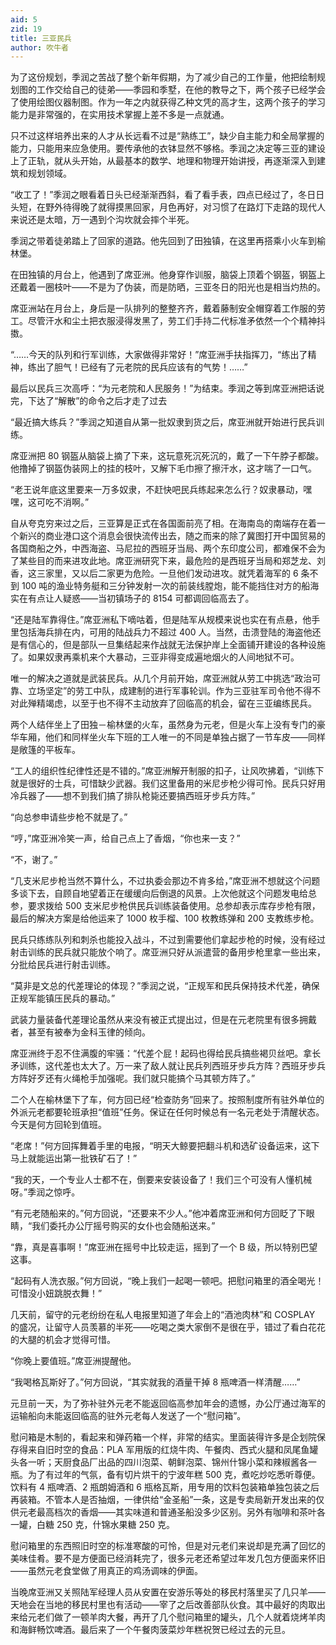 ```yaml
---
aid: 5
zid: 19
title: 三亚民兵
author: 吹牛者
---
```


为了这份规划，季润之苦战了整个新年假期，为了减少自己的工作量，他把绘制规划图的工作交给自己的徒弟——季园和季墅，在他的教导之下，两个孩子已经学会了使用绘图仪器制图。作为一年之内就获得乙种文凭的高才生，这两个孩子的学习能力是非常强的，在实用技术掌握上差不多是一点就通。

只不过这样培养出来的人才从长远看不过是“熟练工”，缺少自主能力和全局掌握的能力，只能用来应急使用。要传承他的衣钵显然不够格。季润之决定等三亚的建设上了正轨，就从头开始，从最基本的数学、地理和物理开始讲授，再逐渐深入到建筑和规划领域。

“收工了！”季润之眼看着日头已经渐渐西斜，看了看手表，四点已经过了，冬日日头短，在野外待得晚了就得摸黑回家，月色再好，对习惯了在路灯下走路的现代人来说还是太暗，万一遇到个沟坎就会摔个半死。

季润之带着徒弟踏上了回家的道路。他先回到了田独镇，在这里再搭乘小火车到榆林堡。

在田独镇的月台上，他遇到了席亚洲。他身穿作训服，脑袋上顶着个钢盔，钢盔上还戴着一圈枝叶——不是为了伪装，而是防晒，三亚冬日的阳光也是相当灼热的。

席亚洲站在月台上，身后是一队排列的整整齐齐，戴着藤制安全帽穿着工作服的劳工。尽管汗水和尘土把衣服浸得发黑了，劳工们手持二代标准矛依然一个个精神抖擞。

“……今天的队列和行军训练，大家做得非常好！”席亚洲手扶指挥刀，“练出了精神，练出了胆气！已经有了元老院的民兵应该有的气势！……”

最后以民兵三次高呼：“为元老院和人民服务！”为结束。季润之等到席亚洲把话说完，下达了“解散”的命令之后才走了过去

“最近搞大练兵？”季润之知道自从第一批奴隶到货之后，席亚洲就开始进行民兵训练。

席亚洲把 80 钢盔从脑袋上摘了下来，这玩意死沉死沉的，戴了一下午脖子都酸。他撸掉了钢盔伪装网上的挂的枝叶，又解下毛巾擦了擦汗水，这才喘了一口气。

“老王说年底这里要来一万多奴隶，不赶快吧民兵练起来怎么行？奴隶暴动，嘿嘿，这可吃不消啊。”

自从夸克穷来过之后，三亚算是正式在各国面前亮了相。在海南岛的南端存在着一个新兴的商业港口这个消息会很快流传出去，随之而来的除了冀图打开中国贸易的各国商船之外，中西海盗、马尼拉的西班牙当局、两个东印度公司，都难保不会为了某些目的而来进攻此地。席亚洲研究下来，最危险的是西班牙当局和郑芝龙、刘香，这三家里，又以后二家更为危险。一旦他们发动进攻。就凭着海军的 6 条不到 100 吨的渔业特务艇和三分钟发射一次的前装线膛炮，能不能挡住对方的船海实在有点让人疑惑——当初镇场子的 8154 可都调回临高去了。

“还是陆军靠得住。”席亚洲私下嘀咕着，但是陆军从规模来说也实在有点悬，他手里包括海兵排在内，可用的陆战兵力不超过 400 人。当然，击溃登陆的海盗他还是有信心的，但是部队一旦集结起来作战就无法保护岸上全面铺开建设的各种设施了。如果奴隶再乘机来个大暴动，三亚非得变成遍地烟火的人间地狱不可。

唯一的解决之道就是武装民兵。从几个月前开始，席亚洲就从劳工中挑选“政治可靠、立场坚定”的劳工中队，成建制的进行军事轮训。作为三亚驻军司令他不得不对此殚精竭虑，以至于也不得不主动放弃了回临高的机会，留在三亚编练民兵。

两个人结伴坐上了田独－榆林堡的火车，虽然身为元老，但是火车上没有专门的豪华车厢，他们和同样坐火车下班的工人唯一的不同是单独占据了一节车皮——同样是敞篷的平板车。

“工人的组织性纪律性还是不错的。”席亚洲解开制服的扣子，让风吹拂着，“训练下就是很好的士兵，可惜缺少武器。我们这里备用的米尼步枪少得可怜。民兵只好用冷兵器了——想不到我们搞了排队枪毙还要搞西班牙步兵方阵。”

“向总参申请些步枪不就是了。”

“哼，”席亚洲冷笑一声，给自己点上了香烟，“你也来一支？”

“不，谢了。”

“几支米尼步枪当然不算什么，不过执委会那边不肯多给，”席亚洲不想就这个问题多谈下去，自顾自地望着正在缓缓向后倒退的风景。上次他就这个问题发电给总参，要求拨给 500 支米尼步枪供民兵训练装备使用。总参却表示库存步枪有限，最后的解决方案是给他运来了 1000 枚手榴、100 枚教练弹和 200 支教练步枪。

民兵只练练队列和刺杀也能投入战斗，不过到需要他们拿起步枪的时候，没有经过射击训练的民兵就只能放个响了。席亚洲只好从派遣营的备用步枪里拿一些出来，分批给民兵进行射击训练。

“莫非是文总的代差理论的体现？”季润之说，“正规军和民兵保持技术代差，确保正规军能镇压民兵的暴动。”

武装力量装备代差理论虽然从来没有被正式提出过，但是在元老院里有很多拥戴者，甚至有被奉为金科玉律的倾向。

席亚洲终于忍不住满腹的牢骚：“代差个屁！起码也得给民兵搞些褐贝丝吧。拿长矛训练，这代差也太大了。万一来了敌人就让民兵列西班牙步兵方阵？西班牙步兵方阵好歹还有火绳枪手加强呢。我们就只能搞个马其顿方阵了。”

二个人在榆林堡下了车，何方回已经“检查防务”回来了。按照制度所有驻外单位的外派元老都要轮班承担“值班”任务。保证在任何时候总有一名元老处于清醒状态。今天是何方回轮到值班。

“老席！”何方回挥舞着手里的电报，“明天大鲸要把翻斗机和选矿设备运来，这下马上就能运出第一批铁矿石了！”

“我的天，一个专业人士都不在，倒要来安装设备了！我们三个可没有人懂机械呀。”季润之惊呼。

“有元老随船来的。”何方回说，“还要来不少人。”他冲着席亚洲和何方回眨了下眼睛，“我们委托办公厅摇号购买的女仆也会随船送来。”

“靠，真是喜事啊！”席亚洲在摇号中比较走运，摇到了一个 B 级，所以特别巴望这事。

“起码有人洗衣服。”何方回说，“晚上我们一起喝一顿吧。把慰问箱里的酒全喝光！可惜没小妞跳脱衣舞！”

几天前，留守的元老纷纷在私人电报里知道了年会上的“酒池肉林”和 COSPLAY 的盛况，让留守人员羡慕的半死——吃喝之类大家倒不是很在乎，错过了看白花花的大腿的机会才觉得可惜。

“你晚上要值班。”席亚洲提醒他。

“我喝格瓦斯好了。”何方回说，“其实就我的酒量干掉 8 瓶啤酒一样清醒……”

元旦前一天，为了弥补驻外元老不能返回临高参加年会的遗憾，办公厅通过海军的运输船向未能返回临高的驻外元老每人发送了一个“慰问箱”。

慰问箱是木制的，看起来和弹药箱一个样，非常的结实。里面装得许多是企划院保存得来自旧时空的食品：PLA 军用版的红烧牛肉、午餐肉、西式火腿和凤尾鱼罐头各一听；天厨食品厂出品的四川泡菜、朝鲜泡菜、锦州什锦小菜和辣椒酱各一瓶。为了有过年的气氛，备有切片烘干的宁波年糕 500 克，煮吃炒吃悉听尊便。饮料有 4 瓶啤酒、2 瓶朗姆酒和 6 瓶格瓦斯，用专用的饮料包装箱单独包装之后再装箱。不管本人是否抽烟，一律供给“金圣船”一条，这是专卖局新开发出来的仅供元老最高档次的香烟——其实味道和普通圣船没多少区别。另外有咖啡和茶叶各一罐，白糖 250 克，什锦水果糖 250 克。

慰问箱里的东西照旧时空的标准寒酸的可怜，但是对元老们来说却是充满了回忆的美味佳肴。要不是方便面已经消耗完了，很多元老还希望过年发几包方便面来怀旧——虽然元老食堂做了用真正的鸡汤调味的伊面。

当晚席亚洲又关照陆军经理人员从安置在安游乐等处的移民村落里买了几只羊——天地会在当地的移民村里也有活动——宰了之后改善部队伙食。其中最好的肉取出来给元老们做了一顿羊肉大餐，再开了几个慰问箱里的罐头，几个人就着烧烤羊肉和海鲜畅饮啤酒。最后来了一个午餐肉菠菜炒年糕祝贺已经过去的元旦。
